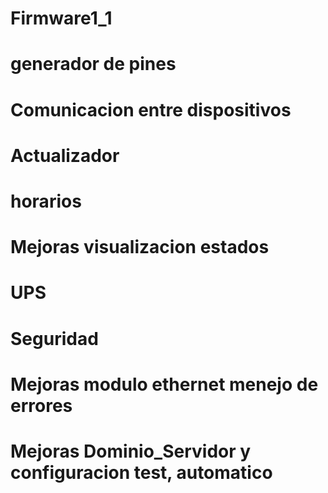 # Firmware1_1
# generador de pines
# Comunicacion entre dispositivos
# Actualizador
# horarios
# Mejoras visualizacion estados
# UPS
# Seguridad
# Mejoras modulo ethernet menejo de errores
# Mejoras Dominio_Servidor y configuracion test, automatico
#
